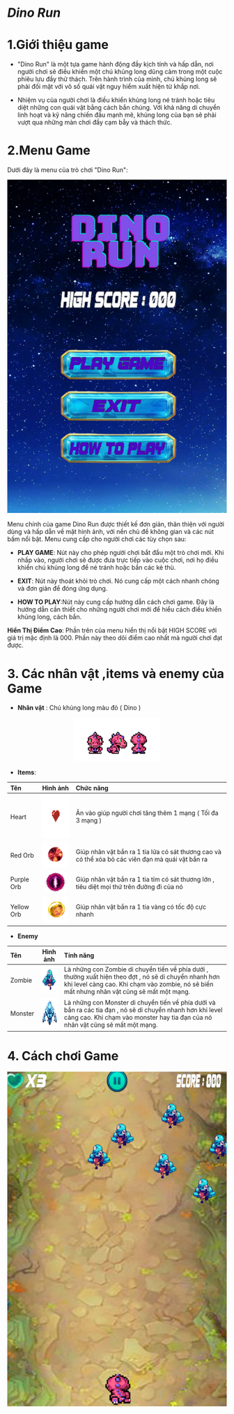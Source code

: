# ***Dino Run***
# **1.Giới thiệu game**
* "Dino Run" là một tựa game hành động đầy kịch tính và hấp dẫn, nơi người chơi sẽ điều khiển một chú khủng long dũng cảm trong một cuộc phiêu lưu đầy thử thách. Trên hành trình của mình, chú khủng long sẽ phải đối mặt với vô số quái vật nguy hiểm xuất hiện từ khắp nơi.

* Nhiệm vụ của người chơi là điều khiển khủng long né tránh hoặc tiêu diệt những con quái vật bằng cách bắn chúng. Với khả năng di chuyển linh hoạt và kỹ năng chiến đấu mạnh mẽ, khủng long của bạn sẽ phải vượt qua những màn chơi đầy cạm bẫy và thách thức.
# **2.Menu Game**
Dưới đây là menu của trò chơi "Dino Run":

<p align="center">
  <img src="image.png" alt="Menu của Dino Run">
</p>


Menu chính của game Dino Run được thiết kế đơn giản, thân thiện với người dùng và hấp dẫn về mặt hình ảnh, với nền chủ đề không gian và các nút bấm nổi bật. Menu cung cấp cho người chơi các tùy chọn sau:
* **PLAY GAME**:  Nút này cho phép người chơi bắt đầu một trò chơi mới. Khi nhấp vào, người chơi sẽ được đưa trực tiếp vào cuộc chơi, nơi họ điều khiển chú khủng long để né tránh hoặc bắn các kẻ thù.
* **EXIT**: Nút này thoát khỏi trò chơi. Nó cung cấp một cách nhanh chóng và đơn giản để đóng ứng dụng.

* **HOW TO PLAY**:Nút này cung cấp hướng dẫn cách chơi game. Đây là hướng dẫn cần thiết cho những người chơi mới để hiểu cách điều khiển khủng long, cách bắn.

**Hiển Thị Điểm Cao**:
Phần trên của menu hiển thị nổi bật HIGH SCORE với giá trị mặc định là 000. Phần này theo dõi điểm cao nhất mà người chơi đạt được.

# **3. Các nhân vật ,items và enemy của Game**
- **Nhân vật** : Chú khủng long màu đỏ ( Dino )
<p align="center">
<img src="dino1_removebg\stand\dino_stand (1).png" width="200" >
</p>
 
 -  **Items**:

| Tên | Hình ảnh | Chức năng |
|:----------|:----------:|:----------|
| Heart | <img src="heart_removebg\heart .png" width="100" height = "100" > | Ăn vào giúp người chơi tăng thêm 1 mạng ( Tối đa 3 mạng ) |
| Red Orb |  <img src="redorb_removebg\redorb (1).png " width="60" height = "60"> | Giúp nhân vật bắn ra 1 tia lửa có sát thương cao và có thể xóa bỏ các viên đạn mà quái vật bắn ra |
| Purple Orb | <img src="purpleorb_removebg\purpleorb (1).png " width="50" height = "50"> | Giúp nhân vật bắn ra 1 tia tím có sát thương lớn , tiêu diệt mọi thứ trên đường đi của nó |
| Yellow Orb | <img src="yelloworb_removebg\yelloworb (1).png " width="60" height = "60"> | Giúp nhân vật bắn ra 1 tia vàng có tốc độ cực nhanh |

- **Enemy**

| Tên | Hình ảnh |Tính năng |
|:----------|:----------:|:----------|
| Zombie | <img src="zom_removebg\zom (1).png " width="60" height = "60"> | Là những con Zombie di chuyển tiến về phía dưới , thường xuất hiện theo đợt , nó sẽ di chuyển nhanh hơn khi level càng cao. Khi chạm vào zombie, nó sẽ biến mất nhưng nhân vật cũng sẽ mất một mạng. |
| Monster | <img src="monster_removebg\monster.png " width="70" height = "70"> | Là những con Monster di chuyển tiến về phía dưới và bắn ra các tia đạn , nó sẽ di chuyển nhanh hơn khi level càng cao. Khi chạm vào monster hay tia đạn của nó nhân vật cũng sẽ mất một mạng. |


# **4. Cách chơi Game**
<p align="center">
  <img src="image2.png" >
</p>
